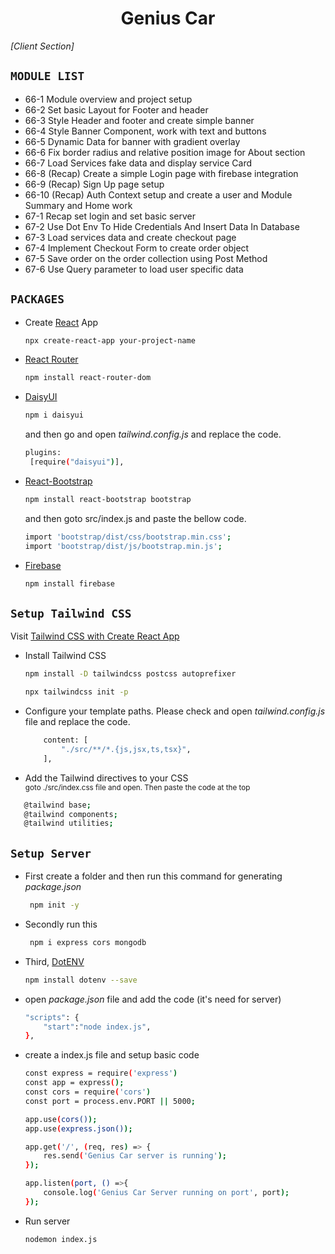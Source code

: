 <div align='center'>

# Genius Car
</div>

<p align='left'><i>[Client Section]</i></p>



## `MODULE LIST`
- 66-1 Module overview and project setup
- 66-2 Set basic Layout for Footer and header
- 66-3 Style Header and footer and create simple banner
- 66-4 Style Banner Component, work with text and buttons
- 66-5 Dynamic Data for banner with gradient overlay
- 66-6 Fix border radius and relative position image for About section
- 66-7 Load Services fake data and display service Card
- 66-8 (Recap) Create a simple Login page with firebase integration
- 66-9 (Recap) Sign Up page setup
- 66-10 (Recap) Auth Context setup and create a user and Module Summary and Home work
- 67-1 Recap set login and set basic server
- 67-2 Use Dot Env To Hide Credentials And Insert Data In Database
- 67-3 Load services data and create checkout page
- 67-4 Implement Checkout Form to create order object
- 67-5 Save order on the order collection using Post Method
- 67-6 Use Query parameter to load user specific data
## `PACKAGES`
- Create [React](https://reactjs.org/) App
    ```bash
    npx create-react-app your-project-name
    ```

- [React Router](https://reactrouter.com/en/main)
    ```bash
    npm install react-router-dom
    ```
- [DaisyUI](https://daisyui.com/)
    ```bash
    npm i daisyui
    ```
    and then go and open <i>tailwind.config.js</i> and replace the code.
    ```bash
    plugins:
     [require("daisyui")],
    ```
- [React-Bootstrap](https://react-bootstrap.github.io/)
    ```bash
    npm install react-bootstrap bootstrap
    ```
    and then goto src/index.js and paste the bellow code.
    ```bash
    import 'bootstrap/dist/css/bootstrap.min.css';
    import 'bootstrap/dist/js/bootstrap.min.js';
    ```
- [Firebase](https://console.firebase.google.com/)
    ```bash
    npm install firebase
    ```

    

## `Setup Tailwind CSS`
Visit [Tailwind CSS with Create React App](https://tailwindcss.com/docs/guides/create-react-app)

- Install Tailwind CSS
    ```bash
    npm install -D tailwindcss postcss autoprefixer

    npx tailwindcss init -p
    ```

- Configure your template paths.
  Please check and open <i>tailwind.config.js</i> file and replace the code.
    ```bash
        content: [
            "./src/**/*.{js,jsx,ts,tsx}",
        ],
    ```

- Add the Tailwind directives to your CSS <br>
<small>goto ./src/index.css file and open. Then paste the code at the top</small>
 ```bash
    @tailwind base;
    @tailwind components;
    @tailwind utilities;
```

## `Setup Server`
- First create a folder and then run this command for generating <i>package.json</i>
    ```bash
     npm init -y
    ```
- Secondly run this
    ```bash
     npm i express cors mongodb
    ```
- Third, [DotENV](https://www.npmjs.com/package/dotenv)
    ```bash
    npm install dotenv --save
    ```

- open <i>package.json</i> file and add the code (it's need for server) 
    ```bash
    "scripts": {
        "start":"node index.js",
    },
    ```

- create a index.js file and setup basic code 
    ```bash
    const express = require('express')
    const app = express();
    const cors = require('cors')
    const port = process.env.PORT || 5000;

    app.use(cors());
    app.use(express.json());

    app.get('/', (req, res) => {
        res.send('Genius Car server is running');
    });

    app.listen(port, () =>{
        console.log('Genius Car Server running on port', port);
    });
    ```

- Run server
    ```bash
    nodemon index.js
    ```
